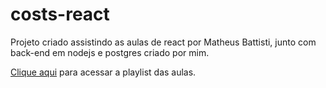 # costs-react

Projeto criado assistindo as aulas de react por Matheus Battisti, junto com back-end em nodejs e postgres criado por mim.

[Clique aqui](https://www.youtube.com/playlist?list=PLnDvRpP8BneyVA0SZ2okm-QBojomniQVO) para acessar a playlist das aulas.
